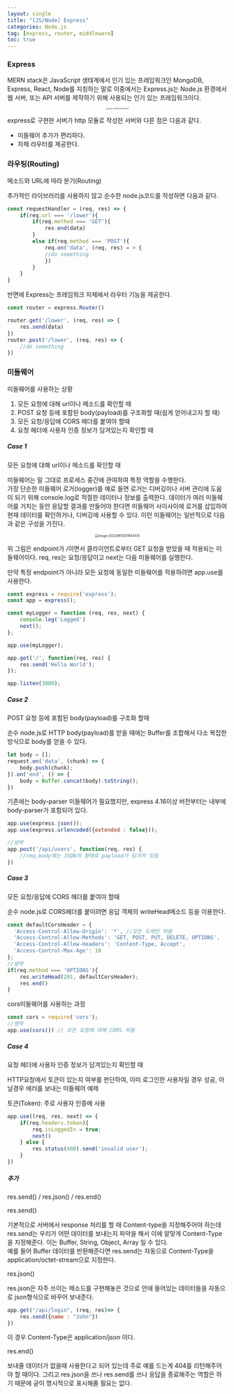 ```yaml
---
layout: single
title: "[JS/Node] Express"
categories: Node.js
tag: [express, router, middleware]
toc: true
---
```


### **Express**

MERN stack은 JavaScript 생태계에서 인기 있는 프레임워크인 MongoDB, Express, React, Node를 지칭하는 말로 이중에서는 Express.js는 Node.js 환경에서 웹 서버, 또는 API 서버를 제작하기 위해 사용되는 인기 있는 프레임워크이다.

<center>

<img src="../../images/2022-08-05-nj_6th/image-20220805200353655.png" alt="image-20220805200353655" style="zoom: 25%;" />

</center>

express로 구현한 서버가 http 모듈로 작성한 서버와 다른 점은 다음과 같다.

- 미들웨어 추가가 편리하다.
- 자체 라우터를 제공한다.

### 라우팅(Routing)

 메소드와 URL에 따라 분기(Routing)

추가적인 라이브러리를 사용하지 않고 순수한 node.js코드를 작성하면 다음과 같다.

```javascript
const requestHandler = (req, res) => {
	if(req.url === '/lower'){
		if(req.method === 'GET'){
			res.end(data)
		}
		else if(req.method === 'POST'){
			req.on('data', (req, res) = > {
			//do something
			})
		}
	}
}
```

반면에 Express는 프레임워크 자체에서 라우터 기능을 제공한다.

```javascript
const router = express.Router()

router.get('/lower', (req, res) => {
	res.send(data)
})
router.post('/lower', (req, res) => {
	//do something
})
```



### **미들웨어**

미들웨어를 사용하는 상황

1. 모든 요청에 대해 url이나 메소드를 확인할 때
2. POST 요청 등에 포함된 body(payload)를 구조화할 때(쉽게 얻어내고자 할 때)
3. 모든 요청/응답에 CORS 헤더를 붙여야 할때
4. 요청 헤더에 사용자 인증 정보가 담겨있는지 확인할 때

##### Case 1

모든 요청에 대해 url이나 메소드를 확인할 때

미들웨어는 말 그대로 프로세스 중간에 관여하여 특정 역할을 수행한다.  
가장 단순한 미들웨어 로거(logger)를 예로 들면 로거는 디버깅이나 서버 관리에 도움이 되기 위해 console.log로 적절한 데이터나 정보를 출력한다. 데이터가 여러 미들웨어를 거치는 동안 응답할 결과를 만들어야 한다면 미들웨어 사이사이에 로거를 삽입하여 현재 데이터를 확인하거나, 디버깅에 사용할 수 있다. 이런 미들웨어는 일반적으로 다음과 같은 구성을 가진다.

<center>

<img src="../../images/2022-08-05-nj_6th/image-20220805201647435.png" alt="image-20220805201647435" style="zoom:50%;" />

</center>

위 그림은 endpoint가 /이면서 클라이언트로부터 GET 요청을 받았을 때 적용되는 미들웨어이다. req, res는 요청/응답이고 next는 다음 미들웨어를 실행한다.

만약 특정 endpoint가 아니라 모든 요청에 동일한 미들웨어를 적용하려면 app.use를 사용한다.

```javascript
const express = require('express');
const app = express();

const myLogger = function (req, res, next) {
	console.log('Logged')
	next();
};

app.use(myLogger);

app.get('/', function(req, res) {
	res.send('Hello World');
});

app.listen(3000);
```

##### **Case 2**

POST 요청 등에 포함된 body(payload)를 구조화 할때

순수 node.js로 HTTP body(payload)를 받을 때에는 Buffer를 조합해서 다소 복잡한 방식으로 body를 얻을 수 있다.

```javascript
let body = [];
request.on('data', (chunk) => {
	body.push(chunk);
}).on('end', () => {
	body = Buffer.concat(body).toString();
})
```

기존에는 body-parser 미들웨어가 필요했지만, express 4.16이상 버전부터는 내부에 body-parser가 포함되어 있다.

```javascript
app.use(express.json());
app.use(express.urlencoded({extended : false}));

//생략
app.post('/api/users', function(req, res) {
	//req.body에는 JSON의 형태로 payload가 담겨져 있음
})
```

##### **Case 3**

모든 요청/응답에 CORS 헤더를 붙여야 할때

순수 node.js로 CORS헤더를 붙이려면 응답 객체의 writeHead메소드 등을 이용한다.

```javascript
const defaultCorsHeader = {
  'Access-Control-Allow-Origin': '*', //모든 도메인 허용
  'Access-Control-Allow-Methods': 'GET, POST, PUT, DELETE, OPTIONS',
  'Access-Control-Allow-Headers': 'Content-Type, Accept',
  'Access-Control-Max-Age': 10
};
//생략
if(req.method === 'OPTIONS'){
	res.writeHead(201, defaultCorsHeader);
	res.end()
}
```

cors미들웨어를 사용하는 과정

```javascript
const cors = require('cors');
//생략
app.use(cors()) // 모든 요청에 대해 CORS 허용
```

##### **Case 4**

요청 헤더에 사용자 인증 정보가 담겨있는지 확인할 때

HTTP요청에서 토큰이 있는지 여부를 판단하여, 이미 로그인한 사용자일 경우 성공, 아닐경우 에러를 보내는 미들웨어 예제

토큰(Token): 주로 사용자 인증에 사용

```javascript
app.use((req, res, next) => {
	if(req.headers.token){
		req.isLoggedIn = true;
		next()
	} else {
		res.status(400).send('invalid user');
	}
})
```

##### 추가

res.send() / res.json() / res.end()

res.send()

기본적으로 서버에서 response 처리를 할 때 Content-type을 지정해주어야 하는데 res.send는 우리가 어떤 데이터를 보내는지 파악을 해서 이에 알맞게 Content-Type을 지정해준다. 이는 Buffer, String, Object, Array 일 수 있다.  
예를 들어 Buffer 데이터를 반환해준다면 res.send는 자동으로 Content-Type을 application/octet-stream으로 지정한다.

res.json()

res.json은 자주 쓰이는 메소드를 구현해놓은 것으로 안에 들어있는 데이터들을 자동으로 json형식으로 바꾸어 보내준다.

```javascript
app.get("/api/login", (req, res)=> {
	res.send({name : "John"})
})
```

이 경우 Content-Type은 application/json 이다.

res.end()

보내줄 데이터가 없을때 사용한다고 되어 있는데 주로 예를 드는게 404를 리턴해주어야 할 때이다. 그리고 res.json을 쓰나 res.send를 쓰나 응답을 종료해주는 역할은 하기 때문에 굳이 명시적으로 표시해줄 필요는 없다.

